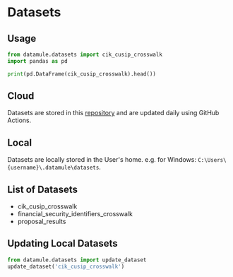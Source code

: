 # Datasets

## Usage
```python
from datamule.datasets import cik_cusip_crosswalk
import pandas as pd

print(pd.DataFrame(cik_cusip_crosswalk).head())
```

## Cloud
Datasets are stored in this [repository](https://github.com/john-friedman/datamule-data/tree/master/data/datasets) and are updated daily using GitHub Actions. 

## Local
Datasets are locally stored in the User's home. e.g. for Windows: `C:\Users\{username}\.datamule\datasets`.

## List of Datasets
* cik_cusip_crosswalk
* financial_security_identifiers_crosswalk
* proposal_results

## Updating Local Datasets
```python
from datamule.datasets import update_dataset
update_dataset('cik_cusip_crosswalk')
```